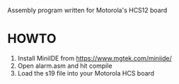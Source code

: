 Assembly program written for Motorola's HCS12 board

# HOWTO

1. Install MiniIDE from https://www.mgtek.com/miniide/
2. Open alarm.asm and hit compile
3. Load the s19 file into your Motorola HCS board
